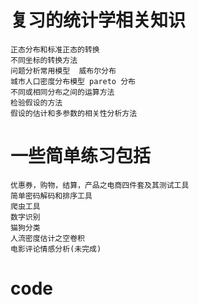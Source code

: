 # 复习的统计学相关知识
    正态分布和标准正态的转换
    不同坐标的转换方法
    问题分析常用模型  威布尔分布
    城市人口密度分布模型 pareto 分布
    不同或相同分布之间的运算方法
    检验假设的方法
    假设的估计和多参数的相关性分析方法
    

# 一些简单练习包括
    优惠券，购物，结算，产品之电商四件套及其测试工具
    简单密码解码和排序工具
    爬虫工具
    数字识别
    猫狗分类
    人流密度估计之空卷积
    电影评论情感分析(未完成)
    
# code